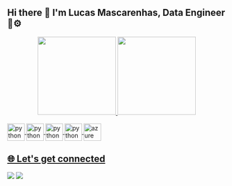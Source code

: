 ## Hi there 👋 I'm Lucas Mascarenhas, Data Engineer 🎲⚙️
<div align="center">
  <a href="https://github.com/mascalmeida">
  <img height="180em" src="https://github-readme-stats.vercel.app/api?username=mascalmeida&show_icons=true&theme=dark&include_all_commits=true&count_private=true"/>
  <img height="180em" src="https://github-readme-stats.vercel.app/api/top-langs/?username=mascalmeida&layout=compact&langs_count=7&theme=dark"/>
</div>
<div style="display: inline_block"><br>
  <img align="center" alt="python" height="40" width="40" src="https://cdn.jsdelivr.net/gh/devicons/devicon/icons/python/python-original.svg">
  <img align="center" alt="python" height="40" width="40" src="https://cdn.jsdelivr.net/gh/devicons/devicon/icons/r/r-original.svg"> 
  <img align="center" alt="python" height="40" width="40" src="https://cdn.jsdelivr.net/gh/devicons/devicon/icons/anaconda/anaconda-original.svg"> 
  <img align="center" alt="python" height="40" width="40" src="https://cdn.jsdelivr.net/gh/devicons/devicon/icons/git/git-original.svg"> 
  <img align="center" alt="azure" height="40" width="40" src="https://cdn.jsdelivr.net/gh/devicons/devicon/icons/azure/azure-original.svg">   
</div>

## 🌐 Let's get connected 
 
<div> 
  <a href = "mailto:lucasmascalmeida@gmail.com"><img src="https://img.shields.io/badge/-Gmail-%23333?style=for-the-badge&logo=gmail&logoColor=white" target="_blank"></a>
  <a href="https://www.linkedin.com/in/lucas-mascarenhas/" target="_blank"><img src="https://img.shields.io/badge/-LinkedIn-%230077B5?style=for-the-badge&logo=linkedin&logoColor=white" target="_blank"></a>  
</div>

